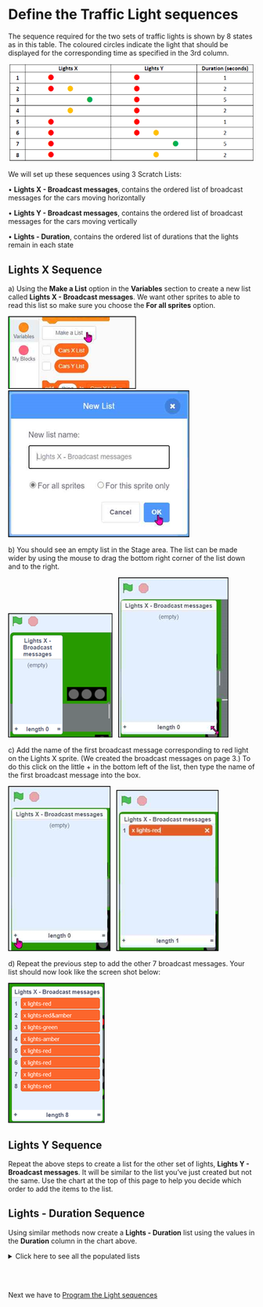 # Define the Traffic Light sequences

The sequence required for the two sets of traffic lights is shown by 8 states as in this table.  The coloured circles indicate the light that should be displayed for the corresponding time as specified in the 3rd column.

![lights table](Sequences01.png "Sequences01")

We will set up these sequences using 3 Scratch Lists:

• **Lights X - Broadcast messages**, contains the ordered list of broadcast messages for the cars moving horizontally

• **Lights Y - Broadcast messages**, contains the ordered list of broadcast messages for the cars moving vertically

• **Lights - Duration**, contains the ordered list of durations that the lights remain in each state

## Lights X Sequence

a) Using the **Make a List** option in the **Variables** section to create a new list called **Lights X - Broadcast messages**.  We want other sprites to able to read this list so make sure you choose the **For all sprites** option.

![make a list](Sequences02.png "Sequences02")&nbsp;&nbsp;
![new list](Sequences03.png "Sequences03")

b) You should see an empty list in the Stage area.  The list can be made wider by using the mouse to drag the bottom right corner of the list down and to the right.

![narrow list](Sequences04.png "Sequences04")&nbsp;&nbsp;
![wide list](Sequences05.png "Sequences05")

c) Add the name of the first broadcast message corresponding to red light on the Lights X sprite. (We created the broadcast messages on page 3.) To do this click on the little + in the bottom left of the list, then type the name of the first broadcast message into the box. 

![empty list](Sequences06.png "Sequences06")&nbsp;&nbsp;
![item added to list](Sequences07.png "Sequences07")

d) Repeat the previous step to add the other 7 broadcast messages.   Your list should now look like the screen shot below:

![full x list](Sequences08.png "Sequences08")

## Lights Y Sequence

Repeat the above steps to create a list for the other set of lights, **Lights Y - Broadcast messages**. It will be similar to the list you’ve just created but not the same. Use the chart at the top of this page to help you decide which order to add the items to the list.

## Lights - Duration Sequence

Using similar methods now create a **Lights - Duration** list using the values in the **Duration** column in the chart above.

<details><summary>Click here to see all the populated lists</summary>

![Populated lists](Sequences09.png "Sequences09")

</details>

<br></br>

Next we have to [Program the Light sequences](../05-ProgramSequences/README.md)
